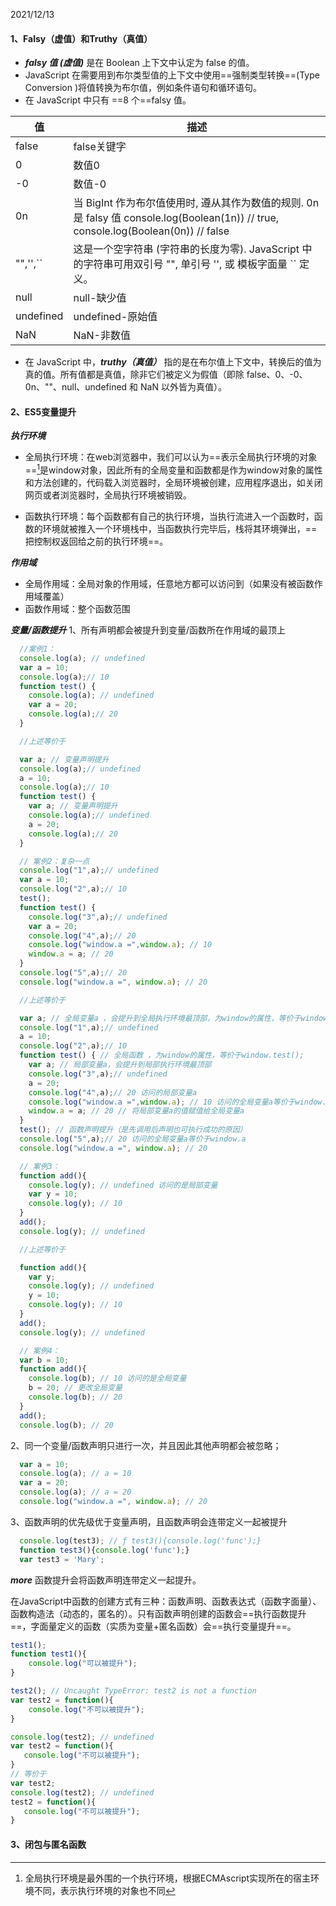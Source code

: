 2021/12/13
#### 1、Falsy（虚值）和Truthy（真值）
* ***falsy 值 (虚值)*** 是在 Boolean 上下文中认定为 false 的值。
* JavaScript 在需要用到布尔类型值的上下文中使用==强制类型转换==(Type Conversion )将值转换为布尔值，例如条件语句和循环语句。
* 在 JavaScript 中只有 ==8 个==falsy 值。

| 值 | 描述 |
| --- | --- |
| false | false关键字 |
| 0 | 数值0 |
| -0 | 数值-0 |
| 0n | 当 BigInt 作为布尔值使用时, 遵从其作为数值的规则. 0n 是 falsy 值 console.log(Boolean(1n)) // true, console.log(Boolean(0n)) // false |
| "",'',`` | 这是一个空字符串 (字符串的长度为零). JavaScript 中的字符串可用双引号 "", 单引号 '', 或 模板字面量 `` 定义。|
| null | null-缺少值 |
| undefined |undefined-原始值 |
| NaN | NaN-非数值 |

* 在 JavaScript 中，***truthy（真值）*** 指的是在布尔值上下文中，转换后的值为真的值。所有值都是真值，除非它们被定义为假值（即除 false、0、-0、0n、""、null、undefined 和 NaN 以外皆为真值）。

#### 2、ES5变量提升
***执行环境***
  * 全局执行环境：在web浏览器中，我们可以认为==表示全局执行环境的对象==[^表示执行环境的对象]是window对象，因此所有的全局变量和函数都是作为window对象的属性和方法创建的，代码载入浏览器时，全局环境被创建，应用程序退出，如关闭网页或者浏览器时，全局执行环境被销毁。
[^表示执行环境的对象]: 全局执行环境是最外围的一个执行环境，根据ECMAscript实现所在的宿主环境不同，表示执行环境的对象也不同
  * 函数执行环境：每个函数都有自己的执行环境，当执行流进入一个函数时，函数的环境就被推入一个环境栈中，当函数执行完毕后，栈将其环境弹出，==把控制权返回给之前的执行环境==。

***作用域***
  * 全局作用域：全局对象的作用域，任意地方都可以访问到（如果没有被函数作用域覆盖）
  * 函数作用域：整个函数范围

***变量/函数提升***
1、所有声明都会被提升到变量/函数所在作用域的最顶上
```javascript
  //案例1：
  console.log(a); // undefined
  var a = 10;
  console.log(a);// 10
  function test() {
    console.log(a); // undefined
    var a = 20;
    console.log(a);// 20
  }

  //上述等价于

  var a; // 变量声明提升
  console.log(a);// undefined
  a = 10;
  console.log(a);// 10
  function test() {
    var a; // 变量声明提升
    console.log(a);// undefined
    a = 20;
    console.log(a);// 20
  }
```
```javascript
  // 案例2：复杂一点
  console.log("1",a);// undefined
  var a = 10;
  console.log("2",a);// 10
  test();
  function test() { 
    console.log("3",a);// undefined
    var a = 20;
    console.log("4",a);// 20 
    console.log("window.a =",window.a); // 10 
    window.a = a; // 20 
  }
  console.log("5",a);// 20 
  console.log("window.a =", window.a); // 20

  //上述等价于

  var a; // 全局变量a ，会提升到全局执行环境最顶部，为window的属性，等价于window.a
  console.log("1",a);// undefined
  a = 10;
  console.log("2",a);// 10
  function test() { // 全局函数 ，为window的属性，等价于window.test();
    var a; // 局部变量a，会提升到局部执行环境最顶部
    console.log("3",a);// undefined
    a = 20;
    console.log("4",a);// 20 访问的局部变量a
    console.log("window.a =",window.a); // 10 访问的全局变量a等价于window.a
    window.a = a; // 20 // 将局部变量a的值赋值给全局变量a
  }
  test(); // 函数声明提升（是先调用后声明也可执行成功的原因）
  console.log("5",a);// 20 访问的全局变量a等价于window.a
  console.log("window.a =", window.a); // 20
```
```javascript
  // 案例3：
  function add(){
    console.log(y); // undefined 访问的是局部变量
    var y = 10;
    console.log(y); // 10
  }
  add();
  console.log(y); // undefined

  //上述等价于

  function add(){
    var y;
    console.log(y); // undefined
    y = 10;
    console.log(y); // 10
  }
  add();
  console.log(y); // undefined
```
```javascript
  // 案例4：
  var b = 10;
  function add(){
    console.log(b); // 10 访问的是全局变量
    b = 20; // 更改全局变量
    console.log(b); // 20
  }
  add();
  console.log(b); // 20
```
2、同一个变量/函数声明只进行一次，并且因此其他声明都会被忽略；
```javascript
  var a = 10;
  console.log(a); // a = 10
  var a = 20;
  console.log(a); // a = 20
  console.log("window.a =", window.a); // 20
```
3、函数声明的优先级优于变量声明，且函数声明会连带定义一起被提升
```javascript
  console.log(test3); // ƒ test3(){console.log('func');}
  function test3(){console.log('func');}
  var test3 = 'Mary';
```
***more***
函数提升会将函数声明连带定义一起提升。

在JavaScript中函数的创建方式有三种：函数声明、函数表达式（函数字面量）、函数构造法（动态的，匿名的）。只有函数声明创建的函数会==执行函数提升==，字面量定义的函数（实质为变量+匿名函数）会==执行变量提升==。
```javascript
test1();
function test1(){
    console.log("可以被提升");
}

test2(); // Uncaught TypeError: test2 is not a function
var test2 = function(){
    console.log("不可以被提升");
}

console.log(test2); // undefined
var test2 = function(){
   console.log("不可以被提升");
} 
// 等价于
var test2;
console.log(test2); // undefined
test2 = function(){
   console.log("不可以被提升");
} 
```

#### 3、闭包与匿名函数


